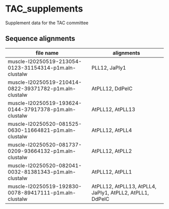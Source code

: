 # TAC_supplements
Supplement data for the TAC committee

## Sequence alignments
| file name                                              | alignments                                               |
|--------------------------------------------------------|----------------------------------------------------------|
| muscle-I20250519-213054-0123-31154314-p1m.aln-clustalw | PLL12, JaPly1                                            |
| muscle-I20250519-210414-0822-39371782-p1m.aln-clustalw | AtPLL12, DdPelC                                          |
| muscle-I20250519-193624-0144-37917378-p1m.aln-clustalw | AtPLL12, AtPLL13                                         |
| muscle-I20250520-081525-0630-11664821-p1m.aln-clustalw | AtPLL12, AtPLL4                                          |
| muscle-I20250520-081737-0209-93664132-p1m.aln-clustalw | AtPLL12, AtPLL2                                          |
| muscle-I20250520-082041-0032-81381343-p1m.aln-clustalw | AtPLL12, AtPLL1                                          |
| muscle-I20250519-192830-0078-89417111-p1m.aln-clustalw | AtPLL12, AtPLL13, AtPLL4, JaPly1, AtPLL2, AtPLL1, DdPelC |

